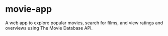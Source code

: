# movie-app
A web app to explore popular movies, search for films, and view ratings and overviews using The Movie Database API.
